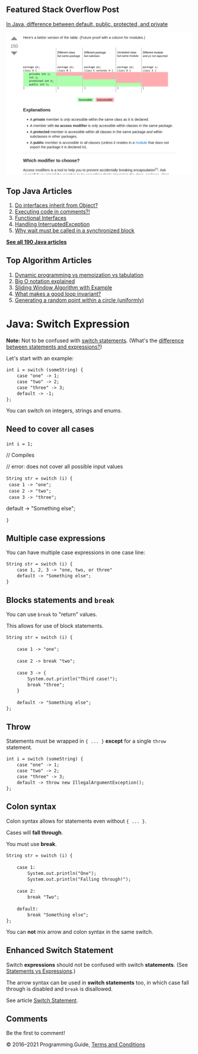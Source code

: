 <span class="underline"></span>

<span class="underline"></span>

## Featured Stack Overflow Post

[In Java, difference between default, public, protected, and private](https://stackoverflow.com/a/33627846/276052)

[<img src="../images/so-featured-33627846.png" alt="StackOverflow screenshot thumbnail" class="screenshot" />](https://stackoverflow.com/a/33627846/276052)

<span class="underline"></span>

## Top Java Articles

1.  [Do interfaces inherit from Object?](do-interfaces-inherit-from-object.html)
2.  [Executing code in comments?!](executing-code-in-comments.html)
3.  [Functional Interfaces](functional-interfaces.html)
4.  [Handling InterruptedException](handling-interrupted-exceptions.html)
5.  [Why wait must be called in a synchronized block](why-wait-must-be-in-synchronized.html)

[**See all 190 Java articles**](index.html)

## Top Algorithm Articles

1.  [Dynamic programming vs memoization vs tabulation](../dynamic-programming-vs-memoization-vs-tabulation.html)
2.  [Big O notation explained](../big-o-notation-explained.html)
3.  [Sliding Window Algorithm with Example](../sliding-window-example.html)
4.  [What makes a good loop invariant?](../what-makes-a-good-loop-invariant.html)
5.  [Generating a random point within a circle (uniformly)](../random-point-within-circle.html)

# Java: Switch Expression

**Note:** Not to be confused with [switch statements](switch-statement.html). (What's the [difference between statements and expressions?](../statements-vs-expressions.html))

Let's start with an example:

    int i = switch (someString) {
        case "one" -> 1;
        case "two" -> 2;
        case "three" -> 3;
        default -> -1;
    };

You can switch on integers, strings and enums.

## Need to cover all cases

`int i = 1;`

// Compiles

// error: does not cover all possible input values

`String str = switch (i) {`  
` case 1 -> "one";`  
` case 2 -> "two";`  
` case 3 -> "three";`

<span class="keyword">default</span> -&gt; <span class="text_lit">"Something else"</span>;

`}`



## Multiple case expressions

You can have multiple case expressions in one case line:

    String str = switch (i) {
        case 1, 2, 3 -> "one, two, or three"
        default -> "Something else";
    }

## Blocks statements and `break`

You can use `break` to "return" values.

This allows for use of block statements.

    String str = switch (i) {

        case 1 -> "one";

        case 2 -> break "two";

        case 3 -> {
            System.out.println("Third case!");
            break "three";
        }

        default -> "Something else";
    };

## Throw

Statements must be wrapped in `{ ... }` **except** for a single `throw` statement.

    int i = switch (someString) {
        case "one" -> 1;
        case "two" -> 2;
        case "three" -> 3;
        default -> throw new IllegalArgumentException();
    };

## Colon syntax

Colon syntax allows for statements even without `{ ... }`.

Cases will **fall through**.

You must use **break**.

    String str = switch (i) {

        case 1:
            System.out.println("One");
            System.out.println("Falling through!");

        case 2:
            break "Two";

        default:
            break "Something else";
    };

You can **not** mix arrow and colon syntax in the same switch.

## Enhanced Switch Statement

Switch **expressions** should not be confused with switch **statements**. (See [Statements vs Expressions](../statements-vs-expressions.html).)

The arrow syntax can be used in **switch statements** too, in which case fall through is disabled and `break` is disallowed.

See article [Switch Statement](switch-statement.html).

## Comments

Be the first to comment!

© 2016–2021 Programming.Guide, [Terms and Conditions](../terms-and-conditions.html)
